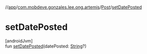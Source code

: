 //[app](../../../index.md)/[com.mobdeve.gonzales.lee.ong.artemis](../index.md)/[Post](index.md)/[setDatePosted](set-date-posted.md)

# setDatePosted

[androidJvm]\
fun [setDatePosted](set-date-posted.md)(datePosted: [String](https://kotlinlang.org/api/latest/jvm/stdlib/kotlin/-string/index.html)?)

